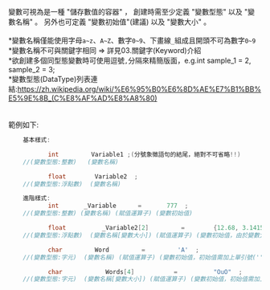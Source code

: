 變數可視為是一種 "儲存數值的容器" ，
創建時需至少定義 "變數型態" 以及 "變數名稱" 。
另外也可定義 "變數初始值"(建議) 以及 "變數大小" 。
<br>
<br>
\*變數名稱僅能使用字母`a~z`、`A~Z`、數字`0~9`、下畫線`_`組成且開頭不可為數字`0~9`
<br>
\*變數名稱不可與關鍵字相同 ⇒ 詳見03.關鍵字(Keyword)介紹
<br>
\*欲創建多個同型態變數時可使用逗號`,`分隔來精簡版面，e.g.int sample_1 = 2, sample_2 = 3;
<br>
\*變數型態(DataType)列表連結:<https://zh.wikipedia.org/wiki/%E6%95%B0%E6%8D%AE%E7%B1%BB%E5%9E%8B_(C%E8%AF%AD%E8%A8%80)>
<br>
<br>
<br>
範例如下:
```c
    基本樣式:

	       int         Variable1 ;(分號象徵語句的結尾，絕對不可省略!!)
	//(變數型態:整數)   (變數名稱)

	       float        Variable2  ;
	//(變數型態:浮點數)  (變數名稱)

    進階樣式:
	       int       _Variable      =       777  ;
	//(變數型態:整數) (變數名稱) (賦值運算子) (變數初始值)

	       float          _Variable2[2]         =        {12.68, 3.14159}  ;
	//(變數型態:浮點數)  (變數名稱[變數大小]) (賦值運算子) (變數初始值，由於變數大小為2，故需加上大括弧({})來執行整體的賦值，其中各數值之間以逗號(,)隔開)

	       char         Word         =         'A'  ;
	//(變數型態:字元)  (變數名稱) (賦值運算子) (變數初始值，初始值需加上單引號('')來表示為字元)

	       char            Words[4]           =          "OuO"  ;
	//(變數型態:字元)  (變數名稱[變數大小]) (賦值運算子) (變數初始值，初始值需加上雙引號("")來表示為字串) P.S.字串在使用雙引號建立時系統會自動的在最後加上空字元(\0)，用於判斷是否為字串尾，故需在建立時多預留一個字元的大小來避免錯誤發生
```
